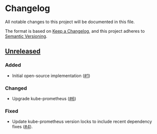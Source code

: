 # Changelog
All notable changes to this project will be documented in this file.

The format is based on [Keep a Changelog](https://keepachangelog.com/en/1.0.0/),
and this project adheres to [Semantic Versioning](https://semver.org/spec/v2.0.0.html).

## [Unreleased]

### Added

- Initial open-source implementation ([#1])

### Changed
- Upgrade kube-prometheus ([#6])

### Fixed

- Update kube-prometheus version locks to include recent dependency fixes ([#4]).

[Unreleased]: https://github.com/projectsyn/component-rancher-monitoring/compare/084a263baf909b627d2861790806ac8f7de3f580...HEAD

[#1]: https://github.com/projectsyn/component-rancher-monitoring/pull/1
[#4]: https://github.com/projectsyn/component-rancher-monitoring/pull/4
[#6]: https://github.com/projectsyn/component-rancher-monitoring/pull/6
